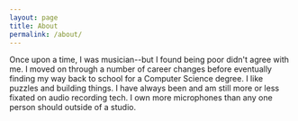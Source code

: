 ```yaml
---
layout: page
title: About
permalink: /about/
---
```


Once upon a time, I was musician--but I found being poor didn't agree with me.  I moved on through a number of career changes before eventually finding my way back to school for a Computer Science degree.  I like puzzles and building things.  I have always been and am still more or less fixated on audio recording tech.  I own more microphones than any one person should outside of a studio.    
